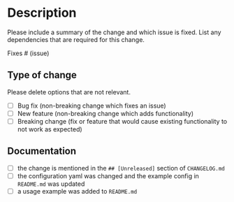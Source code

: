 # Description

Please include a summary of the change and which issue is fixed.
List any dependencies that are required for this change.

Fixes # (issue)

## Type of change

Please delete options that are not relevant.

- [ ] Bug fix (non-breaking change which fixes an issue)
- [ ] New feature (non-breaking change which adds functionality)
- [ ] Breaking change (fix or feature that would cause existing functionality to not work as expected)

## Documentation

- [ ] the change is mentioned in the `## [Unreleased]` section of `CHANGELOG.md`
- [ ] the configuration yaml was changed and the example config in `README.md` was updated
- [ ] a usage example was added to `README.md`
